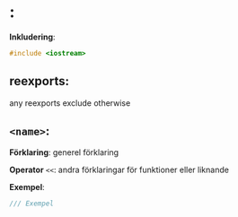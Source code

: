 # <Name>:
__Inkludering__:
```c++
#include <iostream>
```

## reexports:
any reexports exclude otherwise


## `<name>`:
__Förklaring__:
generel förklaring

__Operator__ `<<`:
andra förklaringar för funktioner eller liknande

__Exempel__:
```c++
/// Exempel
```

